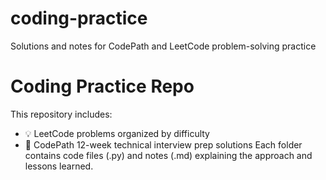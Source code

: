 # coding-practice
Solutions and notes for CodePath and LeetCode problem-solving practice
# Coding Practice Repo

This repository includes:
- 💡 LeetCode problems organized by difficulty
- 🧠 CodePath 12-week technical interview prep solutions
Each folder contains code files (.py) and notes (.md) explaining the approach and lessons learned.

